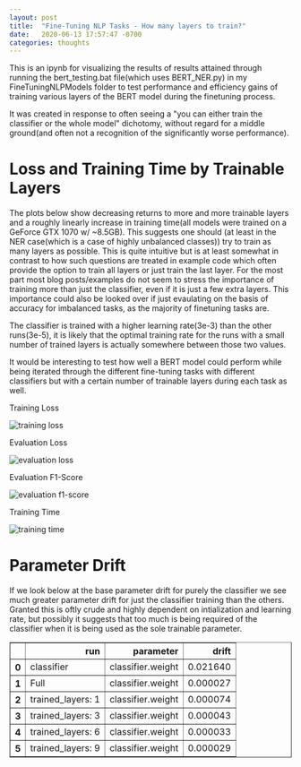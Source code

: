 ```yaml
---
layout: post
title:  "Fine-Tuning NLP Tasks - How many layers to train?"
date:   2020-06-13 17:57:47 -0700
categories: thoughts
---
```


This is an ipynb for visualizing the results of results attained through running the bert_testing.bat file(which uses BERT_NER.py) in my FineTuningNLPModels folder to test performance and efficiency gains of training various layers of the BERT model during the finetuning process. 

It was created in response to often seeing a "you can either train the classifier or the whole model" dichotomy, without regard for a middle ground(and often not a recognition of the significantly worse performance).


# Loss and Training Time by Trainable Layers

The plots below show decreasing returns to more and more trainable layers and a roughly linearly increase in training time(all models were trained on a GeForce GTX 1070 w/ ~8.5GB). This suggests one should (at least in the NER case(which is a case of highly unbalanced classes)) try to train as many layers as possible. This is quite intuitive but is at least somewhat in contrast to how such questions are treated in example code which often provide the option to train all layers or just train the last layer. For the most part most blog posts/examples do not seem to stress the importance of training more than just the classifier, even if it is just a few extra layers. This importance could also be looked over if just evaulating on the basis of accuracy for imbalanced tasks, as the majority of finetuning tasks are.

The classifier is trained with a higher learning rate(3e-3) than the other runs(3e-5), it is likely that the optimal training rate for the runs with a small number of trained layers is actually somewhere between those two values.

It would be interesting to test how well a BERT model could perform while being iterated through the different fine-tuning tasks with different classifiers but with a certain number of trainable layers during each task as well.

Training Loss

![training loss](https://johncookds.github.io/assets/2/output_6_0.png)

Evaluation Loss

![evaluation loss](https://johncookds.github.io/assets/2/output_7_0.png)

Evaluation F1-Score

![evaluation f1-score](https://johncookds.github.io/assets/2/output_8_0.png)

Training Time

![training time](https://johncookds.github.io/assets/2/output_9_0.png)


# Parameter Drift

If we look below at the base parameter drift for purely the classifier we see much greater parameter drift for just the classifier training than the others. Granted this is oftly crude and highly dependent on intialization and learning rate, but possibly it suggests that too much is being required of the classifier when it is being used as the sole trainable parameter.


<div>
<style scoped>
    .dataframe tbody tr th:only-of-type {
        vertical-align: middle;
    }

    .dataframe tbody tr th {
        vertical-align: top;
    }

    .dataframe thead th {
        text-align: right;
    }
</style>
<table border="1" class="dataframe">
  <thead>
    <tr style="text-align: right;">
      <th></th>
      <th>run</th>
      <th>parameter</th>
      <th>drift</th>
    </tr>
  </thead>
  <tbody>
    <tr>
      <th>0</th>
      <td>classifier</td>
      <td>classifier.weight</td>
      <td>0.021640</td>
    </tr>
    <tr>
      <th>1</th>
      <td>Full</td>
      <td>classifier.weight</td>
      <td>0.000027</td>
    </tr>
    <tr>
      <th>2</th>
      <td>trained_layers: 1</td>
      <td>classifier.weight</td>
      <td>0.000074</td>
    </tr>
    <tr>
      <th>3</th>
      <td>trained_layers: 3</td>
      <td>classifier.weight</td>
      <td>0.000043</td>
    </tr>
    <tr>
      <th>4</th>
      <td>trained_layers: 6</td>
      <td>classifier.weight</td>
      <td>0.000033</td>
    </tr>
    <tr>
      <th>5</th>
      <td>trained_layers: 9</td>
      <td>classifier.weight</td>
      <td>0.000029</td>
    </tr>
  </tbody>
</table>
</div>


